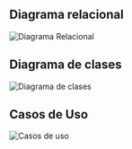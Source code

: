 ## Diagrama relacional

![Diagrama Relacional](https://i.imgur.com/IDCgUj7.png)

## Diagrama de clases

![Diagrama de clases](https://i.imgur.com/bNaFATI.png)

## Casos de Uso

![Casos de uso](https://i.imgur.com/xJnEcnQ.png)
